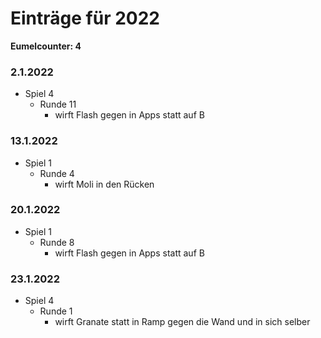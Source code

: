 # Einträge für 2022

**Eumelcounter: 4**

### 2.1.2022

- Spiel 4
  - Runde 11
    - wirft Flash gegen in Apps statt auf B

### 13.1.2022

- Spiel 1
  - Runde 4
    - wirft Moli in den Rücken

### 20.1.2022

- Spiel 1
  - Runde 8
    - wirft Flash gegen in Apps statt auf B

### 23.1.2022

- Spiel 4
  - Runde 1
    - wirft Granate statt in Ramp gegen die Wand und in sich selber